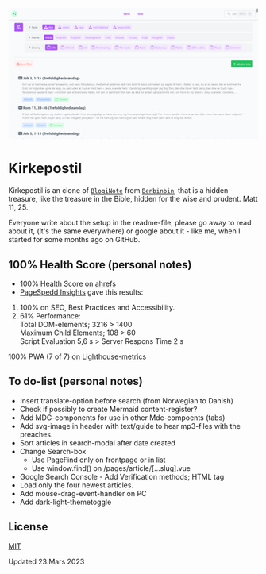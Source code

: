 ![Kirkepostil](https://raw.githubusercontent.com/lovkyndig/kirkepostille/main/public/preview.png)

# Kirkepostil
Kirkepostil is an clone of [`BlogiNote`](https://github.com/Benbinbin/BlogiNote) from [`Benbinbin`](https://github.com/Benbinbin), that is a hidden treasure, like the treasure in the Bible, hidden for the wise and prudent. Matt 11, 25.

Everyone write about the setup in the readme-file, please go away to read about it, (it's the same everywhere) or google about it - like me, when I started for some months ago on GitHub.

## 100% Health Score (personal notes)
- 100% Health Score on [ahrefs](https://app.ahrefs.com/)
- [PageSpedd Insights](https://pagespeed.web.dev/analysis/https-kirkepostille-vercel-app/fqtfg45wc0?form_factor=mobile) gave this results:
 1. 100% on SEO, Best Practices and Accessibility.
 2. 61% Performance:  
  Total DOM-elements; 3216 > 1400  
  Maximum Child Elements; 108 > 60  
  Script Evaluation 5,6 s > 
  Server Respons Time 2 s

100% PWA (7 of 7) on [Lighthouse-metrics](https://lighthouse-metrics.com/lighthouse/checks/5a207e5d-b0cc-48fc-af37-e3a66fff0af6) 

## To do-list (personal notes)
- Insert translate-option before search (from Norwegian to Danish)
- Check if possibly to create Mermaid content-register?
- Add MDC-components for use in other Mdc-compoents (tabs)
- Add svg-image in header with text/guide to hear mp3-files with the preaches.
- Sort articles in search-modal after date created
- Change Search-box
  - Use PageFind only on frontpage or in list
  - Use window.find() on /pages/article/[...slug].vue
- Google Search Console - Add Verification methods; HTML tag
- Load only the four newest articles.
- Add mouse-drag-event-handler on PC
- Add dark-light-themetoggle

## License
[MIT](./LICENSE)

Updated 23.Mars 2023